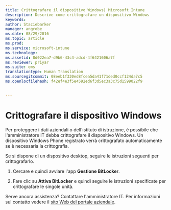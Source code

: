 ```yaml
---
title: Crittografare il dispositivo Windows| Microsoft Intune
description: Descrive come crittografare un dispositivo Windows
keywords: 
author: Staciebarker
manager: angrobe
ms.date: 08/29/2016
ms.topic: article
ms.prod: 
ms.service: microsoft-intune
ms.technology: 
ms.assetid: 8d022ea7-d9b6-43c4-adcd-4f6421606a7f
ms.reviewer: priyar
ms.suite: ems
translationtype: Human Translation
ms.sourcegitcommit: 08eeb1f330ed8fcea5da41f71ded0ccf124da7c5
ms.openlocfilehash: f42ef4e3f5e4592ed6f3d5ec3a3c75d1599022f9


---
```



# Crittografare il dispositivo Windows

Per proteggere i dati aziendali o dell'istituto di istruzione, è possibile che l'amministratore IT debba crittografare il dispositivo Windows. Un dispositivo Windows Phone registrato verrà crittografato automaticamente se è necessaria la crittografia.

Se si dispone di un dispositivo desktop, seguire le istruzioni seguenti per crittografarlo.

1.  Cercare e quindi avviare l'app **Gestione BitLocker**.

2.  Fare clic su **Attiva BitLocker** e quindi seguire le istruzioni specificate per crittografare le singole unità.

Serve ancora assistenza? Contattare l'amministratore IT. Per informazioni sul contatto vedere il [sito Web del portale aziendale](http://portal.manage.microsoft.com).





<!--HONumber=Aug16_HO5-->


